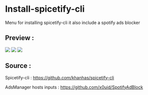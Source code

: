 # Install-spicetify-cli
Menu for installing spicetify-cli it also include a spotify ads blocker

## Preview :

![](https://i.ibb.co/TRkzChT/1.png)
![](https://i.ibb.co/415H22N/2.png)
![](https://i.ibb.co/w057fS8/3.png)

## Source : 

Spicetify-cli : 
https://github.com/khanhas/spicetify-cli

AdsManager hosts inputs :
https://github.com/x0uid/SpotifyAdBlock

